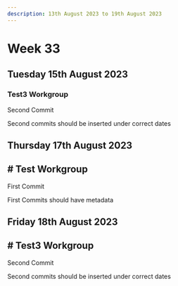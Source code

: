 ```yaml
---
description: 13th August 2023 to 19th August 2023
---
```


# Week 33

## Tuesday 15th August 2023

### Test3 Workgroup

Second Commit

Second commits should be inserted under correct dates


## Thursday 17th August 2023

## # Test Workgroup

First Commit

First Commits should have metadata

## Friday 18th August 2023

## # Test3 Workgroup

Second Commit

Second commits should be inserted under correct dates